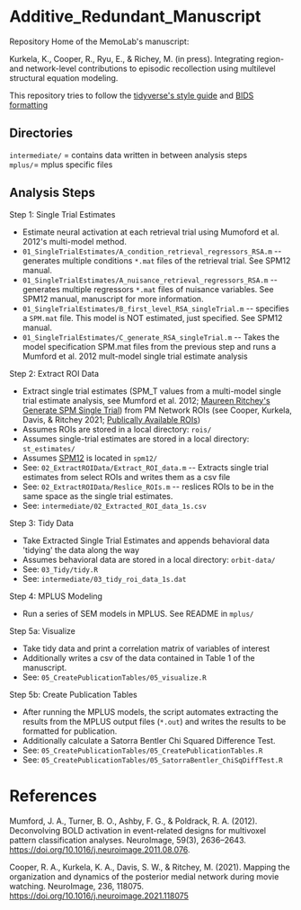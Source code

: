 # Additive_Redundant_Manuscript
Repository Home of the MemoLab's manuscript: 

Kurkela, K., Cooper, R., Ryu, E., & Richey, M. (in press). Integrating region- and network-level contributions to episodic recollection using multilevel structural equation modeling.

This repository tries to follow the [tidyverse's style guide](https://style.tidyverse.org/index.html) and [BIDS formatting](https://bids.neuroimaging.io/)  

## Directories

`intermediate/` = contains data written in between analysis steps  
`mplus/`= mplus specific files  

## Analysis Steps

Step 1: Single Trial Estimates
- Estimate neural activation at each retrieval trial using Mumoford et al. 2012's multi-model method.  
- `01_SingleTrialEstimates/A_condition_retrieval_regressors_RSA.m` -- generates multiple conditions `*.mat` files of the retrieval trial. See SPM12 manual.  
- `01_SingleTrialEstimates/A_nuisance_retrieval_regressors_RSA.m` -- generates multiple regressors `*.mat` files of nuisance variables. See SPM12 manual, manuscript for more information.  
- `01_SingleTrialEstimates/B_first_level_RSA_singleTrial.m` -- specifies a `SPM.mat` file. This model is NOT estimated, just specified. See SPM12 manual.  
- `01_SingleTrialEstimates/C_generate_RSA_singleTrial.m` -- Takes the model specification SPM.mat files from the previous step and runs a Mumford et al. 2012 mult-model single trial estimate analysis  

Step 2: Extract ROI Data
- Extract single trial estimates (SPM_T values from a multi-model single trial estimate analysis, see Mumford et al. 2012; [Maureen Ritchey's Generate SPM Single Trial](https://github.com/ritcheym/fmri_misc/blob/master/generate_spm_singletrial.m)) from PM Network ROIs (see Cooper, Kurkela, Davis, & Ritchey 2021; [Publically Available ROIs](https://github.com/memobc/paper-camcan-pmn/tree/master/rois))  
- Assumes ROIs are stored in a local directory: `rois/`  
- Assumes single-trial estimates are stored in a local directory: `st_estimates/`  
- Assumes [SPM12](https://www.fil.ion.ucl.ac.uk/spm/) is located in `spm12/`  
- See: `02_ExtractROIData/Extract_ROI_data.m`  -- Extracts single trial estimates from select ROIs and writes them as a csv file
- See: `02_ExtractROIData/Reslice_ROIs.m` -- reslices ROIs to be in the same space as the single trial estimates.
- See: `intermediate/02_Extracted_ROI_data_1s.csv`  

Step 3: Tidy Data
- Take Extracted Single Trial Estimates and appends behavioral data 'tidying' the data along the way  
- Assumes behavioral data are stored in a local directory: `orbit-data/`  
- See: `03_Tidy/tidy.R`  
- See: `intermediate/03_tidy_roi_data_1s.dat`  

Step 4: MPLUS Modeling
- Run a series of SEM models in MPLUS. See README in `mplus/`  

Step 5a: Visualize
- Take tidy data and print a correlation matrix of variables of interest  
- Additionally writes a csv of the data contained in Table 1 of the manuscript.  
- See: `05_CreatePublicationTables/05_visualize.R`  

Step 5b: Create Publication Tables
- After running the MPLUS models, the script automates extracting the results from the MPLUS output files (`*.out`) and writes the results to be formatted for publication.  
- Additionally calculate a Satorra Bentler Chi Squared Difference Test.  
- See: `05_CreatePublicationTables/05_CreatePublicationTables.R`  
- See: `05_CreatePublicationTables/05_SatorraBentler_ChiSqDiffTest.R`  

# References

Mumford, J. A., Turner, B. O., Ashby, F. G., & Poldrack, R. A. (2012). Deconvolving BOLD activation in event-related designs for multivoxel pattern classification analyses. NeuroImage, 59(3), 2636–2643. https://doi.org/10.1016/j.neuroimage.2011.08.076.

Cooper, R. A., Kurkela, K. A., Davis, S. W., & Ritchey, M. (2021). Mapping the organization and dynamics of the posterior medial network during movie watching. NeuroImage, 236, 118075. https://doi.org/10.1016/j.neuroimage.2021.118075

